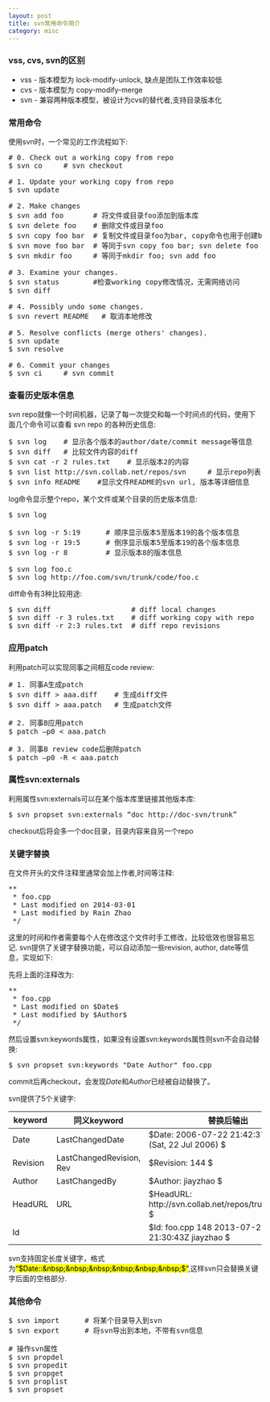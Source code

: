 ```yaml
---
layout: post
title: svn常用命令简介
category: misc
---
```


<div id="generated-toc"></div>

### vss, cvs, svn的区别

* vss - 版本模型为 lock-modify-unlock, 缺点是团队工作效率较低
* cvs - 版本模型为 copy-modify-merge
* svn - 兼容两种版本模型，被设计为cvs的替代者,支持目录版本化

### 常用命令

使用svn时，一个常见的工作流程如下:

<pre class="prettyprint">
# 0. Check out a working copy from repo
$ svn co     # svn checkout

# 1. Update your working copy from repo
$ svn update

# 2. Make changes
$ svn add foo       # 将文件或目录foo添加到版本库
$ svn delete foo    # 删除文件或目录foo
$ svn copy foo bar  # 复制文件或目录foo为bar, copy命令也用于创建branch和tag
$ svn move foo bar  # 等同于svn copy foo bar; svn delete foo
$ svn mkdir foo     # 等同于mkdir foo; svn add foo

# 3. Examine your changes. 
$ svn status        #检查working copy修改情况，无需网络访问
$ svn diff

# 4. Possibly undo some changes. 
$ svn revert README   # 取消本地修改

# 5. Resolve conflicts (merge others' changes). 
$ svn update
$ svn resolve

# 6. Commit your changes
$ svn ci     # svn commit
</pre>

### 查看历史版本信息

svn repo就像一个时间机器，记录了每一次提交和每一个时间点的代码，使用下面几个命令可以查看 svn repo 的各种历史信息:

<pre class="prettyprint">
$ svn log    # 显示各个版本的author/date/commit message等信息
$ svn diff   # 比较文件内容的diff
$ svn cat -r 2 rules.txt    # 显示版本2的内容
$ svn list http://svn.collab.net/repos/svn     # 显示repo列表
$ svn info README    #显示文件README的svn url, 版本等详细信息
</pre>

log命令显示整个repo，某个文件或某个目录的历史版本信息:

<pre class="prettyprint">
$ svn log

$ svn log -r 5:19      # 顺序显示版本5至版本19的各个版本信息
$ svn log -r 19:5      # 倒序显示版本5至版本19的各个版本信息
$ svn log -r 8         # 显示版本8的版本信息

$ svn log foo.c
$ svn log http://foo.com/svn/trunk/code/foo.c
</pre>

diff命令有3种比较用途:

<pre class="prettyprint">
$ svn diff                   # diff local changes
$ svn diff -r 3 rules.txt    # diff working copy with repo
$ svn diff -r 2:3 rules.txt  # diff repo revisions
</pre>

### 应用patch

利用patch可以实现同事之间相互code review:

<pre class="prettyprint">
# 1. 同事A生成patch
$ svn diff > aaa.diff    # 生成diff文件
$ svn diff > aaa.patch   # 生成patch文件

# 2. 同事B应用patch
$ patch –p0 < aaa.patch

# 3. 同事B review code后删除patch
$ patch –p0 -R < aaa.patch
</pre> 

### 属性svn:externals

利用属性svn:externals可以在某个版本库里链接其他版本库:

<pre class="prettyprint">
$ svn propset svn:externals “doc http://doc-svn/trunk”
</pre>

checkout后将会多一个doc目录，目录内容来自另一个repo

### 关键字替换

在文件开头的文件注释里通常会加上作者,时间等注释:

<pre class="prettyprint">
**
 * foo.cpp
 * Last modified on 2014-03-01
 * Last modified by Rain Zhao
 */
</pre>

这里的时间和作者需要每个人在修改这个文件时手工修改，比较低效也很容易忘记. svn提供了关键字替换功能，可以自动添加一些revision, author, date等信息，实现如下:

先将上面的注释改为:

<pre class="prettyprint">
**
 * foo.cpp
 * Last modified on $Date$
 * Last modified by $Author$
 */
</pre>

然后设置svn:keywords属性，如果没有设置svn:keywords属性则svn不会自动替换:

<pre class="prettyprint">
$ svn propset svn:keywords "Date Author" foo.cpp
</pre>

commit后再checkout，会发现$Date$和$Author$已经被自动替换了。

svn提供了5个关键字:

<table class="ink-table bordered hover">
  <thead>
    <tr><th>keyword</th><th>同义keyword</th><th>替换后输出</th></tr>
  </thead>
  <tbody>
    <tr><td> Date </td><td> LastChangedDate </td><td>$Date: 2006-07-22 21:42:37 -0700 (Sat, 22 Jul 2006) $</td></tr>
    <tr><td> Revision </td><td> LastChangedRevision, Rev </td><td>$Revision: 144 $</td></tr>
    <tr><td> Author </td><td> LastChangedBy </td><td>$Author: jiayzhao $</td></tr>
    <tr><td> HeadURL </td><td> URL </td><td>$HeadURL: http://svn.collab.net/repos/trunk/README $</td></tr>
    <tr><td> Id </td><td> </td><td>$Id: foo.cpp 148 2013-07-28 21:30:43Z jiayzhao $</td></tr>
  </tbody>
</table>

svn支持固定长度关键字，格式为<mark>“$Date::&nbsp;&nbsp;&nbsp;&nbsp;&nbsp;&nbsp;$“</mark>,这样svn只会替换关键字后面的空格部分.

### 其他命令

<pre class="prettyprint">
$ svn import      # 将某个目录导入到svn
$ svn export      # 将svn导出到本地，不带有svn信息

# 操作svn属性
$ svn propdel
$ svn propedit
$ svn propget
$ svn proplist
$ svn propset
</pre>